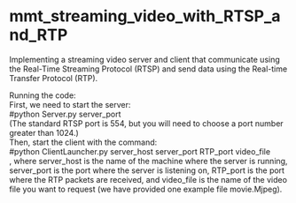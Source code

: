 # mmt_streaming_video_with_RTSP_and_RTP
Implementing a streaming video server and client that communicate using the Real-Time Streaming Protocol (RTSP) and send data using the Real-time Transfer Protocol (RTP).

Running the code: \
First, we need to start the server: \
 #python Server.py server_port\
 (The standard RTSP port is 554, but you will need to choose a port number greater than 1024.)\
Then, start the client with the command:\
 #python ClientLauncher.py server_host server_port RTP_port video_file \
, where server_host is the name of the machine where the server is running, server_port is the port
where the server is listening on, RTP_port is the port where the RTP packets are received, and video_file is
the name of the video file you want to request (we have provided one example file movie.Mjpeg).
